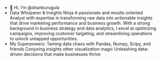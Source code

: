 - 👋 Hi, I’m @shanburugula
 - Data Whisperer & Insights Ninja
A passionate and results-oriented Analyst with expertise in transforming raw data into actionable insights that drive marketing performance and business growth. With a strong background in business strategy and data analytics, I excel at optimizing campaigns, improving customer targeting, and streamlining operations to unlock untapped opportunities.
- My Superpowers:
Taming data chaos with Pandas, Numpy, Scipy, and friends
Conjuring insights other visualization magic
Unleashing data-driven decisions that make businesses thrive

<!---
shanburugula/shanburugula is a ✨ special ✨ repository because its `README.md` (this file) appears on your GitHub profile.
You can click the Preview link to take a look at your changes.
--->
